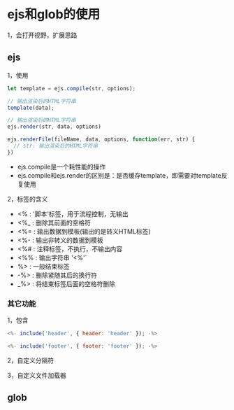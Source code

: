 # ejs和glob的使用

1，会打开视野，扩展思路

## ejs

1，使用

```js
let template = ejs.compile(str, options);

// 输出渲染后的HTML字符串
template(data);

// 输出渲染后的HTML字符串
ejs.render(str, data, options)

ejs.renderFile(fileName, data, options, function(err, str) {
  // str: 输出渲染后的HTML字符串
})
```

- ejs.compile是一个耗性能的操作
- ejs.compile和ejs.render的区别是：是否缓存template，即需要对template反复使用

2，标签的含义

- <% : '脚本'标签，用于流程控制，无输出
- <%_ : 删除其前面的空格符
- <%= : 输出数据到模板(输出的是转义HTML标签)
- <%- : 输出非转义的数据到模板
- <%# : 注释标签，不执行，不输出内容
- <%% : 输出字符串 '<%'`
- %>  : 一般结束标签
- -%> : 删除紧随其后的换行符
- _%> : 将结束标签后面的空格符删除

### 其它功能

1，包含

```js
<%- include('header', { header: 'header' }); -%>

<%- include('footer', { footer: 'footer' }); -%>
```

2，自定义分隔符

3，自定义文件加载器

## glob

